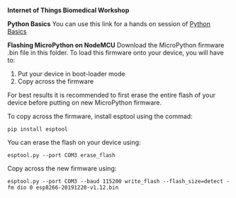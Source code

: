 **Internet of Things Biomedical Workshop**

**Python Basics**
You can use this link for a hands on session of [Python Basics](https://github.com/anuroopshannu/python)

**Flashing MicroPython on NodeMCU**
Download the MicroPython firmware .bin file in this folder. To load this firmware onto your device, you will have to:
1. Put your device in boot-loader mode
2. Copy across the firmware

For best results it is recommended to first erase the entire flash of your device before putting on new MicroPython firmware.

To copy across the firmware, install esptool using the commad:
```
pip install esptool
```

You can erase the flash on your device using:
```
esptool.py --port COM3 erase_flash
```

Copy across the new firmware using:
```
esptool.py --port COM3 --baud 115200 write_flash --flash_size=detect -fm dio 0 esp8266-20191220-v1.12.bin
```
